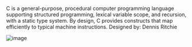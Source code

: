 C is a general-purpose, procedural computer programming language supporting structured programming, lexical variable scope, and recursion, with a static type system. By design, C provides constructs that map efficiently to typical machine instructions. Designed by: Dennis Ritchie

![image](https://user-images.githubusercontent.com/56837137/135896247-31144202-234f-47a6-a5f6-205f5fd3433a.png)
